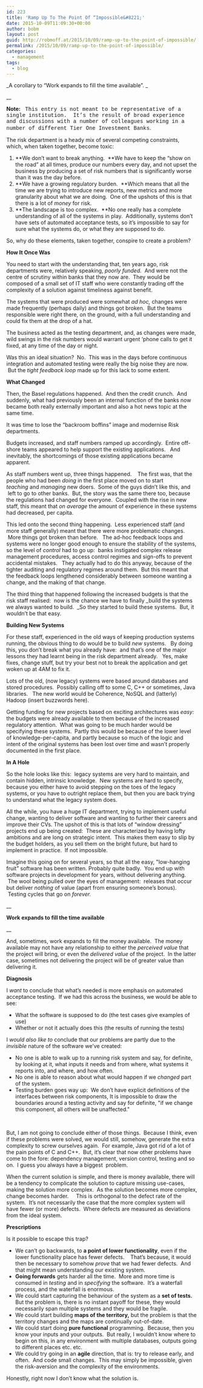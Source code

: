 ```yaml
---
id: 223
title: 'Ramp Up To The Point Of “Impossible&#8221;'
date: 2015-10-09T11:09:30+00:00
author: bobm
layout: post
guid: http://robmoff.at/2015/10/09/ramp-up-to-the-point-of-impossible/
permalink: /2015/10/09/ramp-up-to-the-point-of-impossible/
categories:
  - management
tags:
  - blog
---
```

_A corollary to “Work expands to fill the time available”. _
  
__
  
**Note:** <font face="Courier New"> This entry is not meant to be representative of a single institution.  It’s the result of broad experience and discussions with a number of colleagues working in a number of different Tier One Investment Banks</font>.

The risk department is a heady mix of several competing constraints, which, when taken together, become toxic:

  1. **We don’t want to break anything.  **We have to keep the “show on the road” at all times, produce our numbers every day, and not upset the business by producing a set of risk numbers that is significantly worse than it was the day before.
  2. **We have a growing regulatory burden.  **Which means that all the time we are trying to introduce new reports, new metrics and more granularity about what we are doing.  One of the upshots of this is that there is a lot of _money_ for risk.
  3. **The landscape is too complex.  **No one really has a complete understanding of all of the systems in play.  Additionally, systems don’t have sets of automated acceptance tests, so it’s impossible to say for sure what the systems do, or what they are supposed to do.

So, why do these elements, taken together, conspire to create a problem?

**How It Once Was**

You need to start with the understanding that, ten years ago, risk departments were, relatively speaking, _poorly funded._  And were not the centre of scrutiny within banks that they now are.  They would be composed of a small set of IT staff who were constantly trading off the complexity of a solution against timeliness against benefit.  

The systems that were produced were somewhat _ad hoc,_ changes were made frequently (perhaps daily) and things got broken.  But the teams responsible were right there, on the ground, with a full understanding and could fix them at the drop of a hat.

The business acted as the testing department, and, as changes were made, wild swings in the risk numbers would warrant urgent ‘phone calls to get it fixed, at any time of the day or night.  

Was this an ideal situation?  No.  This was in the days before continuous integration and automated testing were really the big noise they are now.  But the _tight feedback loop_ made up for this lack to some extent.

**What Changed**

Then, the Basel regulations happened.  And then the credit crunch.  And suddenly, what had previously been an internal function of the banks now became both really externally important and also a hot news topic at the same time.  

It was time to lose the “backroom boffins” image and modernise Risk departments.

Budgets increased, and staff numbers ramped up accordingly.  Entire off-shore teams appeared to help support the existing applications.   And inevitably, the shortcomings of those existing applications became apparent.

As staff numbers went up, three things happened.    The first was, that the people who had been _doing_ in the first place moved on to start _teaching_ and _managing_ new doers.  Some of the guys didn’t like this, and  left to go to other banks.  But, the story was the same there too, because the regulations had changed for everyone.  Coupled with the rise in new staff, this meant that _on average_ the amount of experience in these systems had decreased, per capita.  

This led onto the second thing happening.  Less experienced staff (and more staff generally) meant that there were more problematic changes.  More things got broken than before.   The ad-hoc feedback loops and systems were no longer good enough to ensure the stability of the systems, so the level of _control_ had to go up:  banks instigated complex release management procedures, access control regimes and sign-offs to prevent accidental mistakes.   They actually had to do this anyway, because of the tighter auditing and regulatory regimes around them.  But this meant that the feedback loops lengthened considerably between someone wanting a change, and the making of that change.  

The third thing that happened following the increased budgets is that the risk staff realised:  now is the chance we have to finally _build the systems we always wanted to build.  _So they started to build these systems.  But, it wouldn’t be that easy.

**Building New Systems**

For these staff, experienced in the old ways of keeping production systems running, the obvious thing to do would be to build _new_ systems.   By doing this, you don’t break what you already have:  and that’s one of the major lessons they had learnt being in the risk department already.   Yes, make fixes, change stuff, but try your best not to break the application and get woken up at 4AM to fix it.

Lots of the old, (now legacy) systems were based around databases and stored procedures.  Possibly calling off to some C, C++ or sometimes, Java libraries.   The new world would be Coherence, NoSQL and (latterly) Hadoop (insert buzzwords here).

Getting funding for new projects based on exciting architectures was _easy:_ the budgets were already available to them because of the increased regulatory attention.  What was going to be much harder would be specifying these systems.  Partly this would be because of the lower level of knowledge-per-capita, and partly because so much of the logic and intent of the original systems has been lost over time and wasn’t properly documented in the first place.

**In A Hole**

So the hole looks like this:  legacy systems are very hard to maintain, and contain hidden, intrinsic knowledge.  New systems are hard to specify, because you either have to avoid stepping on the toes of the legacy systems, or you have to outright replace them, but then you are back trying to understand what the legacy system does.

All the while, you have a huge IT department, trying to implement useful change, wanting to deliver software and wanting to further their careers and improve their CVs. The upshot of this is that lots of “window dressing” projects end up being created:  These are characterized by having lofty ambitions and are long on strategic intent.  This makes them easy to slip by the budget holders, as you sell them on the bright future, but hard to implement in practice.  If not impossible.  

Imagine this going on for several years, so that all the easy, "low-hanging fruit” software has been written. Probably quite badly.  You end up with software projects in development for years, without delivering anything.  The wool being pulled over the eyes of management:  releases that occur but deliver _nothing_ of value (apart from ensuring someone’s bonus).  Testing cycles that go on _forever._
  
__
  
**Work expands to fill the time available**
  
__
  
And, sometimes, work expands to fill the money available.  The money available may not have any relationship to either the _perceived value_ that the project will bring, or even the _delivered value_ of the project.  In the latter case, sometimes not delivering the project will be of greater value than delivering it.

**Diagnosis**

I _want_ to conclude that what’s needed is more emphasis on automated acceptance testing.  If we had this across the business, we would be able to see:

  * What the software is supposed to do (the test cases give examples of use)
  * Whether or not it actually does this (the results of running the tests)

I _would also like to_ conclude that our problems are partly due to the _invisible_ nature of the software we’ve created:

  * No one is able to walk up to a running risk system and say, for definite, by looking at it, what inputs it needs and from where, what systems it reports into, and where, and how often.  
  * No one is able to reason about what would happen if we _changed_ part of the system.
  * Testing burden goes way up:  We don’t have explicit definitions of the interfaces between risk components, It is impossible to draw the boundaries around a testing activity and say for definite, "if we change this component, all others will be unaffected."

 
  
But, I am not going to conclude either of those things.  Because I think, even if these problems were solved, we would still, somehow, generate the extra complexity to screw ourselves again.  For example, Java got rid of a lot of the pain points of C and C++.  But, it’s clear that now other problems have come to the fore: dependency management, version control, testing and so on.  I guess you always have a biggest  problem.

When the current solution is simple, and there is money available, there will be a tendency to complicate the solution to capture missing use-cases, making the solution more complex.  As the solution becomes more complex, change becomes harder.     This is orthogonal to the defect rate of the system.  It’s not necessarily the case that the more complex system will have fewer (or more) defects.  Where defects are measured as deviations from the ideal system.  

**Prescriptions**

Is it possible to escape this trap? 

  * We can’t go backwards, to **a point of lower functionality**, even if the lower functionality place has fewer defects.    That’s because, it would then be necessary to somehow _prove_ that we had fewer defects.  And that might mean understanding our existing system.
  * **Going forwards** gets harder all the time.  More and more time is consumed in _testing_ and in _specifying_ the software.  It’s a waterfall process, and the waterfall is enormous.  
  * We could start capturing the behaviour of the system as a **set of tests.**  But the problem is, there is no instant payoff for these, they would necessarily span multiple systems and they would be fragile.  
  * We could start building **maps of the territory,** but the problem is that the territory changes and the maps are continually out-of-date. 
  * We could start doing **pure functional** programming.  Because, then you know your inputs and your outputs.  But really, I wouldn’t know where to begin on this, in any environment with multiple databases, outputs going to different places etc. etc.  
  * We could try going in an **agile** direction, that is: try to release early, and often.  And code small changes.  This may simply be impossible, given the risk-aversion and the complexity of the environments.

Honestly, right now I don’t know what the solution is.

     